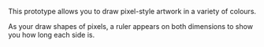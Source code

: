 This prototype allows you to draw pixel-style artwork in a variety of colours.

As your draw shapes of pixels, a ruler appears on both dimensions to show you how long each side is.